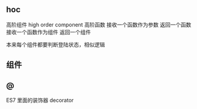 ## hoc
高阶组件
high order component
高阶函数
接收一个函数作为参数 返回一个函数
接收一个函数作为组件 返回一个组件

本来每个组件都要判断登陆状态，相似逻辑

## 组件

## @
ES7 里面的装饰器  decorator